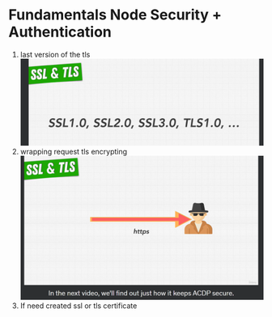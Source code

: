 # Fundamentals Node Security + Authentication

1. last version of the tls ![Versions encrypting ](image.png)
2. wrapping request tls encrypting ![wrapping request tls encrypting](image-1.png)
3. If need created  ssl or tls certificate
